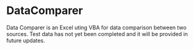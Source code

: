 # DataComparer
Data Comparer is an Excel uting VBA for data comparison between two sources.
Test data has not yet been completed and it will be provided in future updates.
